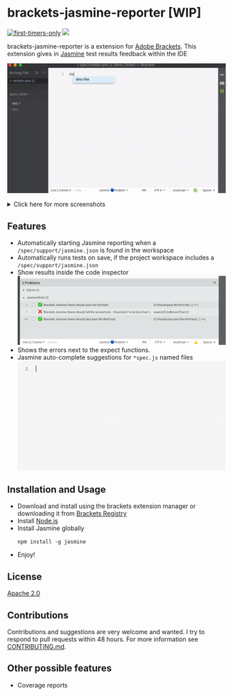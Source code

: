# brackets-jasmine-reporter [WIP]

[![first-timers-only](https://img.shields.io/badge/first--timers--only-friendly-blue.svg?style=flat-square)](https://www.firsttimersonly.com/)
[<img src="https://img.shields.io/badge/slack-@ossenthusiasts-brown.svg?logo=slack">](https://join.slack.com/t/ossenthusiasts/shared_invite/zt-eh9g0u7k-l2uUmCCBhUTHY8EWZFShIw)

brackets-jasmine-reporter is a extension for [Adobe Brackets](https://brackets.io
). This extension gives in [Jasmine](https://jasmine.github.io/) test results feedback within the IDE

![Brackets Extension Demo](https://github.com/nadchif/brackets-jasmine/raw/master/screenshots/brackets-jasmine-scr.gif)
<details>
  <summary>
    Click here for more screenshots
  </summary>
  
  ![Brackets Extension Demo](https://github.com/nadchif/brackets-jasmine/raw/master/screenshots/brackets-jasmine-still.png)
  
</details>

## Features
* Automatically starting Jasmine reporting when a `/spec/support/jasmine.json` is found in the workspace
* Automatically runs tests on save, if the project workspace includes a `/spec/support/jasmine.json`
* Show results inside the code inspector
  ![Brackets Extension Code Inspection](https://github.com/nadchif/brackets-jasmine/raw/master/screenshots/brackets-jasmine-code-inspector.png)
* Shows the errors next to the expect functions. 
* Jasmine auto-complete suggestions for `*spec.js` named files
  ![Brackets Extension Auto Complete Demo](https://github.com/nadchif/brackets-jasmine/raw/master/screenshots/brackets-jasmine-autocomplete.gif)

## Installation and Usage
* Download and install using the brackets extension manager or downloading it from [Brackets Registry](https://registry.brackets.io/)
* Install [Node.js](https://nodejs.org/en/download/)
* Install Jasmine globally
  ```
  npm install -g jasmine
  ```
* Enjoy!

## License
[Apache 2.0](https://github.com/nadchif/brackets-jasmine/blob/master/LICENSE)

## Contributions
Contributions and suggestions are very welcome and wanted. I try to respond to pull requests within 48 hours. For more information see [CONTRIBUTING.md](https://github.com/nadchif/brackets-jasmine/blob/master/CONTRIBUTING.md).

## Other possible features
* Coverage reports
